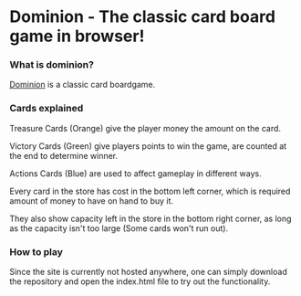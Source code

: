 # Dominion - The classic card board game in browser!

### What is dominion?
[Dominion](https://en.wikipedia.org/wiki/Dominion_(card_game)) is a classic card boardgame. 

### Cards explained
Treasure Cards (Orange) give the player money the amount on the card.

Victory Cards (Green) give players points to win the game, are counted at the end to determine winner.

Actions Cards (Blue) are used to affect gameplay in different ways.


Every card in the store has cost in the bottom left corner, which is required amount of money to have on hand to buy it.

They also show capacity left in the store in the bottom right corner, as long as the capacity isn't too large (Some cards won't run out).

### How to play
Since the site is currently not hosted anywhere, one can simply download the repository and open the index.html file to try out the functionality.
